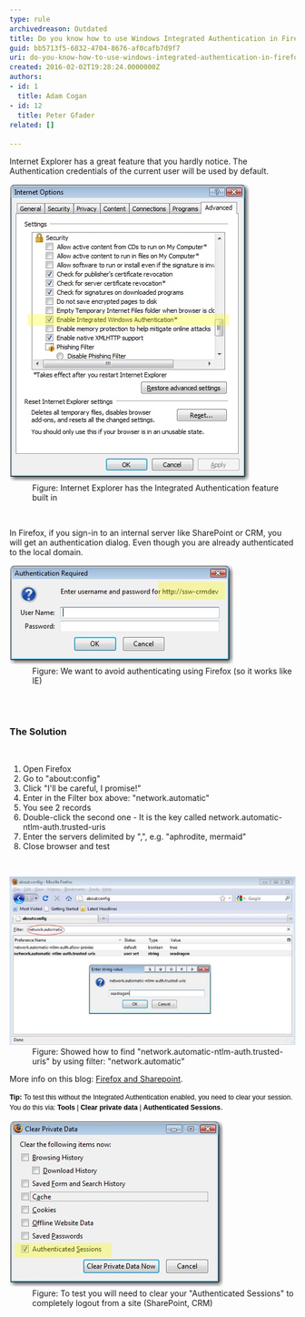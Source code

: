 ```yaml
---
type: rule
archivedreason: Outdated
title: Do you know how to use Windows Integrated Authentication in Firefox?
guid: bb5713f5-6832-4704-8676-af0cafb7d9f7
uri: do-you-know-how-to-use-windows-integrated-authentication-in-firefox
created: 2016-02-02T19:28:24.0000000Z
authors:
- id: 1
  title: Adam Cogan
- id: 12
  title: Peter Gfader
related: []

---
```



<p>Internet Explorer has a great feature that you hardly notice. The Authentication credentials of the current user will be used by default.</p><dl class="image"><dt> 
      <img src="ie-integrated.JPG" alt="ie-integrated.JPG" /> 
   </dt><dd>Figure: Internet Explorer has the Integrated Authentication feature built in</dd></dl>​​ 
<p>In Firefox, if you sign-in to an internal server like SharePoint or CRM, you will get an authentication dialog. Even though you are already authenticated to the local domain.</p><dl class="image"><dt><img src="ff-auth1.JPG" alt="ff-auth1.JPG" /></dt><dd>Figure: We want to avoid authenticating using Firefox (so it works like IE)</dd></dl>
<br><excerpt class='endintro'></excerpt><br>
<h3>The Solution</h3>​​​ 
<ol><li>Open Firefox</li><li>Go to "about:config"</li><li>Click "I'll be careful, I promise!"</li><li>Enter in the Filter box above: "network.automatic"</li><li>You see 2 records</li><li>Double-click the second one - It is the key called network.automatic-ntlm-auth.trusted-uris</li><li>Enter the servers delimited by ",", e.g. "aphrodite, mermaid"</li><li>Close browser and test</li></ol>​​​ 
<dl class="image"><dt> <img src="ff-auth2.JPG" alt="ff-auth2.JPG" /> </dt><dd>Figure: Showed how to find "network.automatic-ntlm-auth.trusted-uris" by using filter: "network.automatic"</dd></dl><p>More info on this blog: <a href="http://www.cauldwell.net/patrick/blog/PermaLink%2cguid%2cc7f1e799-c4ae-4758-9de7-5c3e7a16f3da.aspx" target="_blank">Firefox and Sharepoint</a>.</p><p>
   <span style="color:#000000;font-family:verdana, sans-serif;font-size:12px;line-height:16.8px;"><b>Tip:</b> </span><span style="color:#000000;font-family:verdana, sans-serif;font-size:12px;line-height:16.8px;">To test this without the Integrated Authentication enabled, you need to clear your session. You do this via: </span><span style="color:#000000;font-family:verdana, sans-serif;font-size:12px;line-height:16.8px;"><b>Tools</b> | <b>Clear private data</b> | <b>Authenticated Sessions</b></span>.<b></b> <br></p><dl class="image"><dt><img src="ff-auth3.JPG" alt="ff-auth3.JPG" style="width:377px;" /></dt><dd>Figure: To test you will need to clear your "Authenticated Sessions" to completely logout from a site (SharePoint, CRM)</dd></dl>


